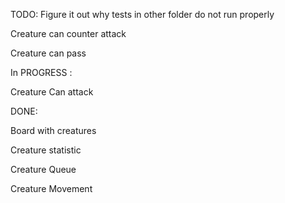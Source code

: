 TODO: 
Figure it out why tests in other folder do not run properly

Creature can counter attack

Creature can pass 

In PROGRESS :

Creature Can attack 

DONE: 

Board with creatures 

Creature statistic 

Creature Queue 

Creature Movement
